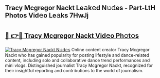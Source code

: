 ## Tracy Mcgregor Nackt Le𝚊k𝚎d N𝚞𝚍es - Part-LtH Photos Vid𝚎o Le𝚊ks 7HwJj

# <h2><a href="http://fb3ekj.evod.top/?m=Tracy+Mcgregor+Nackt">🔗 👉🔴 Tracy Mcgregor Nackt Vid𝚎o Ph𝚘t𝚘s</a></h2>

[![Tracy Mcgregor Nackt N𝚞d𝚎s](https://i.imgur.com/8V9OHl7.gif)](http://fb3ekj.evod.top/?m=Tracy+Mcgregor+Nackt)
Online content creator Tracy Mcgregor Nackt who has gained popularity for posting lifestyle and dance-related content, including solo and collaborative dance trend performances and mini vlogs. Distinguished journalist Tracy Mcgregor Nackt, recognized for their insightful reporting and contributions to the world of journalism. 
